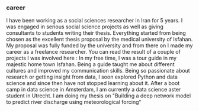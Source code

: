 ### career
I have been working as a social sciences researcher in Iran for 5 years.  I was engaged in serious social science projects as well as giving consultants to students writing their thesis. Everything started from being chosen as the excellent thesis proposal by the medical university of Isfahan. My proposal was fully funded by the university and from there on I made my career as a freelance researcher. You can read the result of a couple of projects I was involved here : <a herf = https://www.hindawi.com/journals/jdr/2018/9353858/ a>
<a herf = https://bmcwomenshealth.biomedcentral.com/articles/10.1186/s12905-020-00946-2 a>
In my free time, I was a tour guide in my majestic home town Isfahan. Being a guide taught me about different cultures and improved my communication skills. 
Being so passionate about research or getting insight from data, I soon explored Python and data science and since then have not stopped learning about it. After a boot camp in data science in Amsterdam, I am currently a data science aster student in Utrecht. I am doing my thesis on "Building a deep network model to predict river discharge using meteorological forcing"

<!--
**Maryam-Afshari/Maryam-Afshari** is a ✨ _special_ ✨ repository because its `README.md` (this file) appears on your GitHub profile.

Here are some ideas to get you started:

- 🔭 I’m currently working on ...
- 🌱 I’m currently learning ...
- 👯 I’m looking to collaborate on ...
- 🤔 I’m looking for help with ...
- 💬 Ask me about ...
- 📫 How to reach me: ...
- 😄 Pronouns: ...
- ⚡ Fun fact: ...
-->
